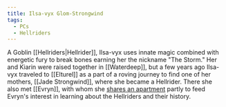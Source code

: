 ```yaml
---
title: Ilsa-vyx Glom-Strongwind
tags:
  - PCs
  - Hellriders
---
```

A Goblin [[Hellriders|Hellrider]], Ilsa-vyx uses innate magic combined with energetic fury to break bones earning her the nickname "The Storm." Her and Kiarin were raised together in [[Waterdeep]], but a few years ago Ilsa-vyx traveled to [[Elturel]] as a part of a roving journey to find one of her mothers, [[Jade Strongwind]], where she became a Hellrider. There she also met [[Evryn]], with whom she [shares an apartment](https://www.youtube.com/watch?v=S0iM3bkkpbI) partly to feed Evryn's interest in learning about the Hellriders and their history.